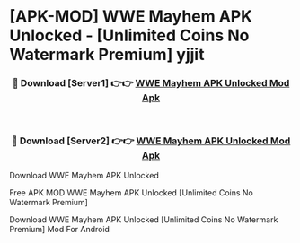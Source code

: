# [APK-MOD] WWE Mayhem APK Unlocked - [Unlimited Coins No Watermark Premium] yjjit



<div align="center">
<h3>🔴 Download [Server1] 👉👉 <a href="https://momento.my/?title=WWE_Mayhem_APK_Unlocked">WWE Mayhem APK Unlocked Mod Apk</a></h3><br>

<h3>🔴 Download [Server2] 👉👉 <a href="https://momento.my/?title=WWE_Mayhem_APK_Unlocked">WWE Mayhem APK Unlocked Mod Apk</a></h3>
</div>



Download WWE Mayhem APK Unlocked 

Free APK MOD WWE Mayhem APK Unlocked [Unlimited Coins No Watermark Premium]

Download WWE Mayhem APK Unlocked [Unlimited Coins No Watermark Premium] Mod For Android
